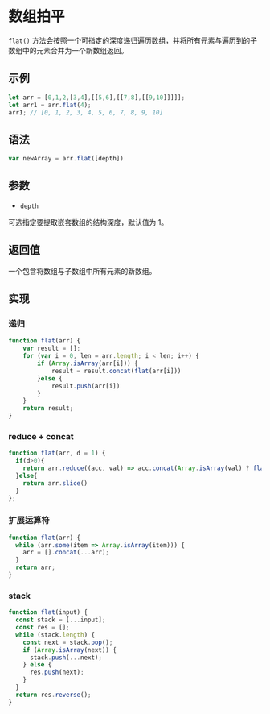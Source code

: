 # 数组拍平

`flat()` 方法会按照一个可指定的深度递归遍历数组，并将所有元素与遍历到的子数组中的元素合并为一个新数组返回。

## 示例
```javascript
let arr = [0,1,2,[3,4],[[5,6],[[7,8],[[9,10]]]]];
let arr1 = arr.flat(4);
arr1; // [0, 1, 2, 3, 4, 5, 6, 7, 8, 9, 10]
```

## 语法
```javascript
var newArray = arr.flat([depth])
```

## 参数

- `depth`

可选指定要提取嵌套数组的结构深度，默认值为 1。

## 返回值
一个包含将数组与子数组中所有元素的新数组。

## 实现

### 递归
```javascript
function flat(arr) {
    var result = [];
    for (var i = 0, len = arr.length; i < len; i++) {
        if (Array.isArray(arr[i])) {
            result = result.concat(flat(arr[i]))
        }else {
            result.push(arr[i])
        }
    }
    return result;
}

```

### reduce + concat
```javascript
function flat(arr, d = 1) {
  if(d>0){
    return arr.reduce((acc, val) => acc.concat(Array.isArray(val) ? flat(val, d - 1) : val), [])	
  }else{
    return arr.slice()
  }
};
```

### 扩展运算符
```javascript
function flat(arr) {
  while (arr.some(item => Array.isArray(item))) {
    arr = [].concat(...arr);
  }
  return arr;
}
```

### stack
```javascript
function flat(input) {
  const stack = [...input];
  const res = [];
  while (stack.length) {
    const next = stack.pop();
    if (Array.isArray(next)) {
      stack.push(...next);
    } else {
      res.push(next);
    }
  }
  return res.reverse();
}
```
